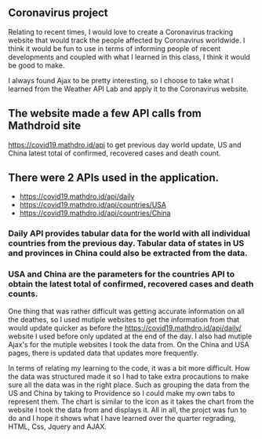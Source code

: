 ## Coronavirus project



Relating to recent times, I would love to create a Coronavirus tracking website that would track the people affected by Coronavirus worldwide.  I think it would be fun to use in terms of informing people of recent developments and coupled with what I learned in this class, I think it would be good to make.

I always found Ajax to be pretty interesting, so I choose to take what I learned from the Weather API Lab and apply it to the Coronavirus website.

## The website made a few API calls from Mathdroid site 
https://covid19.mathdro.id/api to get previous day world update, US and China latest total of confirmed, recovered cases and death count.
## There were 2 APIs used in the application.
-  https://covid19.mathdro.id/api/daily
-  https://covid19.mathdro.id/api/countries/USA
-  https://covid19.mathdro.id/api/countries/China

### Daily API provides tabular data for the world with all individual countries from the previous day. Tabular data of states in US and provinces in China could also be extracted from the data.

### USA and China are the parameters for the countries API to obtain the latest total of confirmed, recovered cases and death counts.


One thing that was rather difficult was getting accurate information on all the deathes, so I used mutiple websites to get the information from that would update quicker as before the https://covid19.mathdro.id/api/daily/ website I used before only updated at the end of the day.  I also had mutiple Ajax's for the mutiple websites I took the data from.  On the China and USA pages, there is updated data that updates more frequently.

In terms of relating my learning to the code, it was a bit more difficult.  How the data was structured made it so I had to take extra procautions to make sure all the data was in the right place.  Such as grouping the data from the US and China by taking to Providence so I could make my own tabs to represent them.  The chart is similar to the icon as it takes the chart from the website I took the data from and displays it.  All in all, the projct was fun to do and I hope it shows what I have learned over the quarter regrading, HTML, Css, Jquery and AJAX. 





